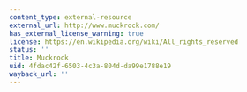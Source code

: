 ```yaml
---
content_type: external-resource
external_url: http://www.muckrock.com/
has_external_license_warning: true
license: https://en.wikipedia.org/wiki/All_rights_reserved
status: ''
title: Muckrock
uid: 4fdac42f-6503-4c3a-804d-da99e1788e19
wayback_url: ''
---
```

